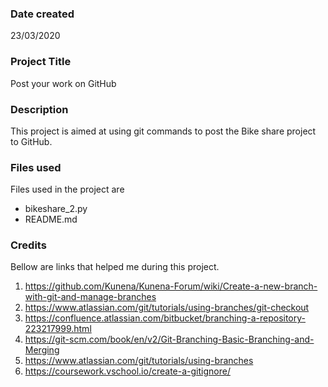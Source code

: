 ### Date created
23/03/2020  

### Project Title
Post your work on GitHub

### Description
This project is aimed at using git commands to post the Bike share project to GitHub.
### Files used
Files used in the project are
- bikeshare_2.py
- README.md
### Credits
Bellow are links that helped me during this project.
1. https://github.com/Kunena/Kunena-Forum/wiki/Create-a-new-branch-with-git-and-manage-branches
2. https://www.atlassian.com/git/tutorials/using-branches/git-checkout
3. https://confluence.atlassian.com/bitbucket/branching-a-repository-223217999.html
4. https://git-scm.com/book/en/v2/Git-Branching-Basic-Branching-and-Merging
5. https://www.atlassian.com/git/tutorials/using-branches
6. https://coursework.vschool.io/create-a-gitignore/

